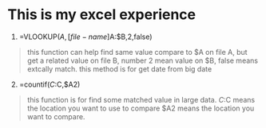 # This is my excel experience

  1. =VLOOKUP($A,[file-name]$A:$B,2,false)
  > this function can help find same value compare to $A on file A, but get a related value on file B, number 2 mean value on $B, false means extcally match.
  > this method is for get date from big date

  2. =countif($C:$C,$A2)
  > this function is for find some matched value in large data.
  > $C:$C means the location you want to use to compare
  > $A2 means the location you want to compare.
